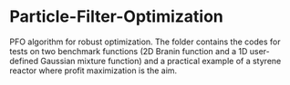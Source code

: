 # Particle-Filter-Optimization
PFO algorithm for robust optimization. The folder contains the codes for tests on two benchmark functions (2D Branin function and a 1D user-defined Gaussian mixture function) and a practical example of a styrene reactor where profit maximization is the aim.
